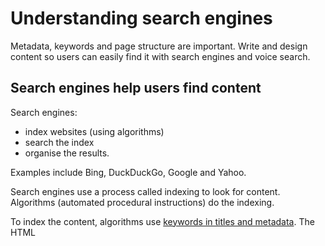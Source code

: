 Understanding search engines
============================

Metadata, keywords and page structure are important. Write and design content so users can easily find it with search engines and voice search.

Search engines help users find content
--------------------------------------

Search engines:

*   index websites (using algorithms)
*   search the index
*   organise the results.

Examples include Bing, DuckDuckGo, Google and Yahoo.

Search engines use a process called indexing to look for content. Algorithms (automated procedural instructions) do the indexing.

To index the content, algorithms use [keywords in titles and metadata](/node/72). The HTML <title> element is the heading that most search engines display in search results.

Algorithms change. Monitor how content is performing in search results and update it so you are always using the right keywords.

### Digital Service Standard requirements

You must understand the tools and systems used to build the service, and you must test the service from end to end to meet the Digital Service Standard:

*   [Criterion 4. Understand tools and systems](https://www.dta.gov.au/help-and-advice/digital-service-standard/digital-service-standard-criteria/4-understand-tools-and-systems)
*   [Criterion 10. Test the service](https://www.dta.gov.au/help-and-advice/digital-service-standard/digital-service-standard-criteria/10-test-service).

Plain language and helpful keywords improve search
--------------------------------------------------

Most searches are short. More than 65% of search queries have three words or fewer. To find out what words or terms people use, do [user research](/node/76).

In general, to help people find content:

*   Use [plain language](/node/55).
*   Include [headings](/node/51).
*   Embed keywords in the [metadata and content](/node/71).

For example, some departments use reference numbers instead of titles for some of their forms. Without a title, algorithms can’t find the forms easily. It also makes search harder for users if they don’t know the exact reference number for the form they’re looking for.

If you include a reference number, place it after the form’s title so the algorithm can find the [form](/node/177).

### Example

To find a government form a user’s question might be, ‘What form do I need to fill out so I can transfer ownership of my car?’

What the user searches: ‘forms for selling a car’

Best search result: ‘Transfer your car to a new owner (Form 1066)’

### Accessibility requirements

User needs:

*   I can find and navigate the content and determine where I am on the webpage.
*   I can read and understand text, even if there are unusual words and shortened forms, or languages other than English.

Fundamentals:

*   Ensure that the words people expect to see and are looking for are indexed by search engines.
*   Write in plain language. This helps all users and is essential for some.
*   Level AAA requires a lower secondary education reading level, after removal of proper names and titles (year 7 or between 12 and 14 years old).
*   Avoid (or explain) unusual words, phrases, idioms and so on. Expand all acronyms on their first use.

Web Content Accessibility Guidelines success criteria:

*   [2.4.2 Page titled – level A](https://www.w3.org/WAI/WCAG21/quickref/#page-titled)
*   [3.1.5 Reading level – level AAA](https://www.w3.org/WAI/WCAG21/quickref/#reading-level)
*   [3.1.3 Unusual words – level AAA](https://www.w3.org/WAI/WCAG21/quickref/#unusual-words)
*   [3.1.4 Abbreviations – level AAA](https://www.w3.org/WAI/WCAG21/quickref/#abbreviations)

Structure of pages affects search
---------------------------------

Use the best structure for the type of content you need. In government content:

*   To put the most important content at the top of the page, use the [inverted pyramid](/node/77).
*   To lead people through a series of steps, use [sequential structure](/node/78).

Include keywords that users relate to the topic in [headings](/node/51#use_keywords_to_start_headings) and final [paragraphs](/node/53). Algorithms look at these structural elements to assess and rank webpages.

Voice search may be longer and more complex
-------------------------------------------

Voice search is when people use the voice functions on their mobile and smart home devices to find information online.

When people use voice search, they tend to use full questions and more informal language. They don’t use single words or short phrases as they would when they type a search term.

People using voice search will be able to find the content more easily if you:

*   avoid words that sound similar to other words (homophones) – for example, a voice search could confuse the words ‘hear’ and ‘here’
*   create direct content that answers users’ questions.

People sometimes don’t use their usual search engine when they use voice search. Design content for more than one search engine to help people find what they need.

Release notes
-------------

The digital edition expands on information from the Content Guide on understanding search engines. It incorporates information from the Content Guide on keywords and search engines and on-page optimisation.

The sixth edition had some information about search engine optimisation, including a section explaining what search engines are and how they work. It had basic information about search engines but did not go into detail on how to write for them.